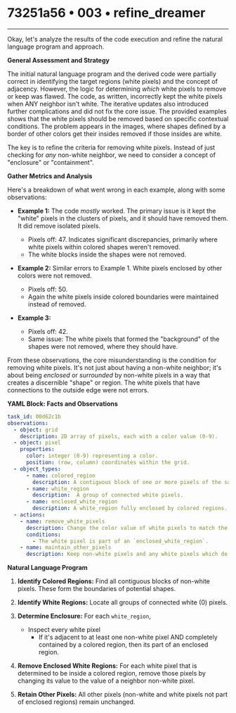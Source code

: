 # 73251a56 • 003 • refine_dreamer

---
Okay, let's analyze the results of the code execution and refine the natural language program and approach.

**General Assessment and Strategy**

The initial natural language program and the derived code were partially correct in identifying the target regions (white pixels) and the concept of adjacency. However, the logic for determining *which* white pixels to remove or keep was flawed. The code, as written, incorrectly kept the white pixels when ANY neighbor isn't white. The iterative updates also introduced further complications and did not fix the core issue. The provided examples shows that the white pixels should be removed based on specific contextual conditions.
The problem appears in the images, where shapes defined by a border of other colors get their insides removed if those insides are white.

The key is to refine the criteria for removing white pixels. Instead of just checking for *any* non-white neighbor, we need to consider a concept of "enclosure" or "containment".

**Gather Metrics and Analysis**

Here's a breakdown of what went wrong in each example, along with some observations:

*   **Example 1:** The code *mostly* worked. The primary issue is it kept the "white" pixels in the clusters of pixels, and it should have removed them. It did remove isolated pixels.
    *   Pixels off: 47. Indicates significant discrepancies, primarily where white pixels within colored shapes weren't removed.
    *    The white blocks inside the shapes were not removed.

*   **Example 2:** Similar errors to Example 1. White pixels enclosed by other colors were not removed.

    *    Pixels off: 50.
    *   Again the white pixels inside colored boundaries were maintained instead of removed.

*   **Example 3:**
    *   Pixels off: 42.
    *   Same issue: The white pixels that formed the "background" of the shapes were not removed, where they should have.

From these observations, the core misunderstanding is the condition for removing white pixels. It's not just about having a non-white neighbor; it's about being *enclosed* or *surrounded* by non-white pixels in a way that creates a discernible "shape" or region. The white pixels that have connections to the outside edge were not errors.

**YAML Block: Facts and Observations**

```yaml
task_id: 00d62c1b
observations:
  - object: grid
    description: 2D array of pixels, each with a color value (0-9).
  - object: pixel
    properties:
      color: integer (0-9) representing a color.
      position: (row, column) coordinates within the grid.
  - object_types:
      - name: colored_region
        description: A contiguous block of one or more pixels of the same non-zero color.
      - name: white_region
        description:  A group of connected white pixels.
      - name: enclosed_white_region
        description: A white_region fully enclosed by colored regions.
  - actions:
    - name: remove_white_pixels
      description: Change the color value of white pixels to match the expected output.
      conditions:
        - The white pixel is part of an `enclosed_white_region`.
    - name: maintain_other_pixels
      description: Keep non-white pixels and any white pixels which do not meed the removal condition.
```

**Natural Language Program**

1.  **Identify Colored Regions:** Find all contiguous blocks of non-white pixels. These form the boundaries of potential shapes.

2.  **Identify White Regions:** Locate all groups of connected white (0) pixels.

3. **Determine Enclosure:**
   For each `white_region`,
      - Inspect every white pixel
         - If it's adjacent to at least one non-white pixel AND completely contained by a colored region, then its part of an enclosed region.

4.  **Remove Enclosed White Regions:** For each white pixel that is determined to be inside a colored region, remove those pixels by changing its value to the value of a neighbor non-white pixel.

5.  **Retain Other Pixels:** All other pixels (non-white and white pixels not part of enclosed regions) remain unchanged.

